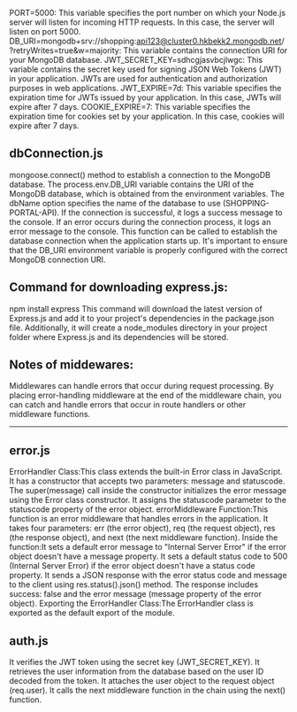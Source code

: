 PORT=5000: This variable specifies the port number on which your Node.js server will listen for incoming HTTP requests. In this case, the server will listen on port 5000.
DB_URI=mongodb+srv://shopping:api123@cluster0.hkbekk2.mongodb.net/?retryWrites=true&w=majority: This variable contains the connection URI for your MongoDB database. 
JWT_SECRET_KEY=sdhcgjasvbcjlwgc: This variable contains the secret key used for signing JSON Web Tokens (JWT) in your application. JWTs are used for authentication and authorization purposes in web applications.
JWT_EXPIRE=7d: This variable specifies the expiration time for JWTs issued by your application. In this case, JWTs will expire after 7 days.
COOKIE_EXPIRE=7: This variable specifies the expiration time for cookies set by your application. In this case, cookies will expire after 7 days.

dbConnection.js
----------------
mongoose.connect() method to establish a connection to the MongoDB database.
The process.env.DB_URI variable contains the URI of the MongoDB database, which is obtained from the environment variables.
The dbName option specifies the name of the database to use (SHOPPING-PORTAL-API).
If the connection is successful, it logs a success message to the console.
If an error occurs during the connection process, it logs an error message to the console.
This function can be called to establish the database connection when the application starts up.
It's important to ensure that the DB_URI environment variable is properly configured with the correct MongoDB connection URI.


Command for downloading express.js:
--------------------------------------

npm install express
This command will download the latest version of Express.js and add it to your project's dependencies in the package.json file. Additionally, it will create a node_modules directory in your project folder where Express.js and its dependencies will be stored.



Notes of middewares: 
---------------------
Middlewares can handle errors that occur during request processing. By placing error-handling middleware at the end of the middleware chain, you can catch and handle errors that occur in route handlers or other middleware functions.


---------------------------------
error.js
------------
ErrorHandler Class:This class extends the built-in Error class in JavaScript.
It has a constructor that accepts two parameters: message and statuscode.
The super(message) call inside the constructor initializes the error message using the Error class constructor.
It assigns the statuscode parameter to the statuscode property of the error object.
errorMiddleware Function:This function is an error middleware that handles errors in the application.
It takes four parameters: err (the error object), req (the request object), res (the response object), and next (the next middleware function).
Inside the function:It sets a default error message to "Internal Server Error" if the error object doesn't have a message property.
It sets a default status code to 500 (Internal Server Error) if the error object doesn't have a status code property.
It sends a JSON response with the error status code and message to the client using res.status().json() method.
The response includes success: false and the error message (message property of the error object).
Exporting the ErrorHandler Class:The ErrorHandler class is exported as the default export of the module.


auth.js
--------------
It verifies the JWT token using the secret key (JWT_SECRET_KEY).
It retrieves the user information from the database based on the user ID decoded from the token.
It attaches the user object to the request object (req.user).
It calls the next middleware function in the chain using the next() function.


